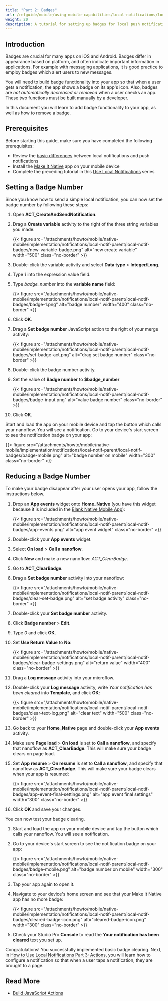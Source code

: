 ```yaml
---
title: "Part 2: Badges"
url: /refguide/mobile/using-mobile-capabilities/local-notifications/local-notif-badges/
weight: 20
description: A tutorial for setting up badges for local push notifications.
---
```



## Introduction

Badges are crucial for many apps on iOS and Android. Badges differ in appearance based on platform, and often indicate important information in applications. For example with messaging applications, it is good practice to employ badges which alert users to new messages.

You will need to build badge functionality into your app so that when a user gets a notification, the app shows a badge on its app's icon. Also, badges are *not automatically decreased or removed* when a user checks an app. These two functions must be built manually by a developer. 

In this document you will learn to add badge functionality to your app, as well as how to remove a badge.

## Prerequisites 

Before starting this guide, make sure you have completed the following prerequisites:

* Review the [basic differences](https://developer.apple.com/documentation/usernotifications) between local notifications and push notifications
* Install the [Make It Native](/refguide/getting-the-make-it-native-app/) app on your mobile device
* Complete the preceding tutorial in this [Use Local Notifications](/refguide/mobile/using-mobile-capabilities/local-notifications/) series

## Setting a Badge Number

Since you know how to send a simple local notification, you can now set the badge number by following these steps:

1. Open **ACT_CreateAndSendNotification**.
2. Drag a **Create variable** activity to the right of the three string variables you made:

    {{< figure src="/attachments/howto/mobile/native-mobile/implementation/notifications/local-notif-parent/local-notif-badges/new-variable-badge.png" alt="new create variable"   width="500"  class="no-border" >}}

3. Double-click the variable activity and select **Data type** > **Integer/Long**.
4. Type *1* into the expression value field. 
5. Type *badge_number* into the **variable name** field:

    {{< figure src="/attachments/howto/mobile/native-mobile/implementation/notifications/local-notif-parent/local-notif-badges/badge-1.png" alt="badge number"   width="400"  class="no-border" >}}

6. Click **OK**.
7. Drag a **Set badge number** JavaScript action to the right of your merge activity:

    {{< figure src="/attachments/howto/mobile/native-mobile/implementation/notifications/local-notif-parent/local-notif-badges/set-badge-act.png" alt="drag set badge number" class="no-border" >}}

8. Double-click the badge number activity.
9. Set the value of **Badge number** to **$badge_number**

    {{< figure src="/attachments/howto/mobile/native-mobile/implementation/notifications/local-notif-parent/local-notif-badges/badge-input.png" alt="value badge number" class="no-border" >}}

10. Click **OK**.

Start and load the app on your mobile device and tap the button which calls your nanoflow. You will see a notification. Go to your device's start screen to see the notification badge on your app:

{{< figure src="/attachments/howto/mobile/native-mobile/implementation/notifications/local-notif-parent/local-notif-badges/badge-mobile.png" alt="badge number on mobile"   width="300"  class="no-border" >}}

## Reducing a Badge Number

To make your badge disappear after your user opens your app, follow the instructions below.

1. Drop an **App events** widget onto **Home_Native** (you have this widget because it is included in the [Blank Native Mobile App](https://marketplace.mendix.com/link/component/109511/)):

    {{< figure src="/attachments/howto/mobile/native-mobile/implementation/notifications/local-notif-parent/local-notif-badges/app-events.png" alt="app event widget" class="no-border" >}}

2. Double-click your **App events** widget.
3. Select **On load** > **Call a nanoflow**.
4. Click **New** and make a new nanoflow: *ACT_ClearBadge*.
5. Go to **ACT_ClearBadge**.
6. Drag a **Set badge number** activity into your nanoflow:

    {{< figure src="/attachments/howto/mobile/native-mobile/implementation/notifications/local-notif-parent/local-notif-badges/clear-set-badge.png" alt="set badge activity" class="no-border" >}}

7. Double-click your **Set badge number** activity.
8. Click **Badge number** > **Edit**.
9. Type *0* and click **OK**.
10. Set **Use Return Value** to **No**:

    {{< figure src="/attachments/howto/mobile/native-mobile/implementation/notifications/local-notif-parent/local-notif-badges/clear-badge-settings.png" alt="return value"   width="400"  class="no-border" >}}

11. Drag a **Log message** activity into your microflow.
12. Double-click your **Log message** activity, write *Your notification has been cleared* into **Template**, and click **OK**:

    {{< figure src="/attachments/howto/mobile/native-mobile/implementation/notifications/local-notif-parent/local-notif-badges/clear-text-log.png" alt="clear text"   width="500"  class="no-border" >}}

13. Go back to your **Home_Native** page and double-click your **App events** activity.
14. Make sure **Page load** > **On load** is set to **Call a nanoflow**, and specify that nanoflow as **ACT_ClearBadge**. This will make sure your badge clears on page load.
15. Set **App resume** > **On resume** is set to **Call a nanoflow**, and specify that nanoflow as **ACT_ClearBadge**. This will make sure your badge clears when your app is resumed:

    {{< figure src="/attachments/howto/mobile/native-mobile/implementation/notifications/local-notif-parent/local-notif-badges/app-event-final-settings.png" alt="app event final settings"   width="300"  class="no-border" >}}

16. Click **OK** and save your changes.

You can now test your badge clearing.

1. Start and load the app on your mobile device and tap the button which calls your nanoflow. You will see a notification. 
2. Go to your device's start screen to see the notification badge on your app:

    {{< figure src="/attachments/howto/mobile/native-mobile/implementation/notifications/local-notif-parent/local-notif-badges/badge-mobile.png" alt="badge number on mobile"   width="300"  class="no-border" >}}

3. Tap your app again to open it.
4. Navigate to your device's home screen and see that your Make It Native app has no more badge:

    {{< figure src="/attachments/howto/mobile/native-mobile/implementation/notifications/local-notif-parent/local-notif-badges/cleared-badge-icon.png" alt="cleared-badge-icon.png"   width="300"  class="no-border" >}}

5. Check your Studio Pro **Console** to read the **Your notification has been cleared** text you set up.

Congratulations! You successfully implemented basic badge clearing. Next, in [How to Use Local Notifications Part 3: Actions](/refguide/mobile/using-mobile-capabilities/local-notifications/local-notif-action/), you will learn how to configure a notification so that when a user taps a notification, they are brought to a page.

## Read More

* [Build JavaScript Actions](/howto/extensibility/build-javascript-actions/)
